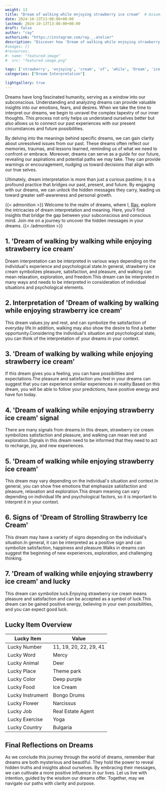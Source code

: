 ```yaml
---
weight: 13
title: "Dream of walking while enjoying strawberry ice cream"  # Assuming 'title' column exists
date: 2024-10-13T13:08:00+08:00
lastmod: 2024-10-13T13:08:00+08:00
draft: false
author: "ray"
authorLink: "https://instagram.com/ray._.atelier"
description: "Discover how 'Dream of walking while enjoying strawberry ice cream' can interpret your future and uncover its significant meanings in your life."
#images: []
#resources:
#- name: "featured-image"
#  src: "featured-image.png"

tags: ['strawberry', 'enjoying', 'cream', 'of', 'while', 'Dream', 'ice', 'walking']
categories: ["Dream Interpretation"]

lightgallery: true
---
```


Dreams have long fascinated humanity, serving as a window into our subconscious. Understanding and analyzing dreams can provide valuable insights into our emotions, fears, and desires. When we take the time to interpret our dreams, we begin to unravel the complex tapestry of our inner thoughts. This process not only helps us understand ourselves better but also allows us to connect our past experiences with our present circumstances and future possibilities.

By delving into the meanings behind specific dreams, we can gain clarity about unresolved issues from our past. These dreams often reflect our memories, traumas, and lessons learned, reminding us of what we need to confront or embrace. Moreover, dreams can serve as a guide for our future, revealing our aspirations and potential paths we may take. They can provide warnings or encouragement, nudging us toward decisions that align with our true selves.

Ultimately, dream interpretation is more than just a curious pastime; it is a profound practice that bridges our past, present, and future. By engaging with our dreams, we can unlock the hidden messages they carry, leading us toward greater self-awareness and personal growth.

{{< admonition >}}
Welcome to the realm of dreams, where I, [Ray](https://instagram.com/ray._.atelier), explore the intricacies of dream interpretation and meaning. Here, you’ll find insights that bridge the gap between your subconscious and conscious mind. Join me on a journey to uncover the hidden messages in your dreams.
{{< /admonition >}}


## 1. 'Dream of walking by walking while enjoying strawberry ice cream'
Dream interpretation can be interpreted in various ways depending on the individual's experience and psychological state.In general, strawberry ice cream symbolizes pleasure, satisfaction, and pleasure, and walking can mean relaxation, exploration, and freedom.This dream can be interpreted in many ways and needs to be interpreted in consideration of individual situations and psychological elements.

## 2. Interpretation of 'Dream of walking by walking while enjoying strawberry ice cream'
This dream values joy and rest, and can symbolize the satisfaction of everyday life.In addition, walking may also show the desire to find a better opportunity.Considering the individual's situation and psychological state, you can think of the interpretation of your dreams in your context.

## 3. 'Dream of walking by walking while enjoying strawberry ice cream'
If this dream gives you a feeling, you can have possibilities and expectations.The pleasure and satisfaction you feel in your dreams can suggest that you can experience similar experiences in reality.Based on this dream, you will be able to follow your predictions, have positive energy and have fun today.

## 4. 'Dream of walking while enjoying strawberry ice cream' signal
There are many signals from dreams.In this dream, strawberry ice cream symbolizes satisfaction and pleasure, and walking can mean rest and exploration.Signals in this dream need to be informed that they need to act to recharge, joy, and new experiences.

## 5. 'Dream of walking while enjoying strawberry ice cream'
This dream may vary depending on the individual's situation and context.In general, you can show free emotions that emphasize satisfaction and pleasure, relaxation and exploration.This dream meaning can vary depending on individual life and psychological factors, so it is important to interpret it in your context.

## 6. Signs of 'Dream of Strolling Strawberry Ice Cream'
This dream may have a variety of signs depending on the individual's situation.In general, it can be interpreted as a positive sign and can symbolize satisfaction, happiness and pleasure.Walks in dreams can suggest the beginning of new experiences, exploration, and challenging thinking.

## 7. 'Dream of walking while enjoying strawberry ice cream' and lucky
This dream can symbolize luck.Enjoying strawberry ice cream means pleasure and satisfaction and can be accepted as a symbol of luck.This dream can be gained positive energy, believing in your own possibilities, and you can expect good luck.

## Lucky Item Overview
| Lucky Item          | Value              |
|---------------|--------------------|
| Lucky Number        | 11, 19, 20, 22, 29, 41  |
| Lucky Word          | Mercy |
| Lucky Animal        | Deer |
| Lucky Place         | Theme park     |
| Lucky Color         | Deep purple     |
| Lucky Food          | Ice Cream      |
| Lucky Instrument    | Bongo Drums |
| Lucky Flower        | Narcissus    |
| Lucky Job           | Real Estate Agent       |
| Lucky Exercise      | Yoga  |
| Lucky Country       | Bulgaria    |


##  Final Reflections on Dreams

As we conclude this journey through the world of dreams, remember that dreams are both mysterious and beautiful. They hold the power to reveal hidden truths and insights about ourselves. By embracing their messages, we can cultivate a more positive influence in our lives. Let us live with intention, guided by the wisdom our dreams offer. Together, may we navigate our paths with clarity and purpose.
